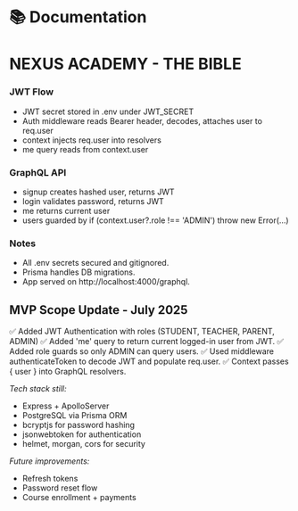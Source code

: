 # 📚 Documentation
# NEXUS ACADEMY - THE BIBLE

### JWT Flow
- JWT secret stored in .env under JWT_SECRET
- Auth middleware reads Bearer <token> header, decodes, attaches user to req.user
- context injects req.user into resolvers
- me query reads from context.user

### GraphQL API
- signup creates hashed user, returns JWT
- login validates password, returns JWT
- me returns current user
- users guarded by if (context.user?.role !== 'ADMIN') throw new Error(...)

### Notes
- All .env secrets secured and gitignored.
- Prisma handles DB migrations.
- App served on http://localhost:4000/graphql.

## MVP Scope Update - July 2025

✅ Added JWT Authentication with roles (STUDENT, TEACHER, PARENT, ADMIN)
✅ Added 'me' query to return current logged-in user from JWT.
✅ Added role guards so only ADMIN can query users.
✅ Used middleware authenticateToken to decode JWT and populate req.user.
✅ Context passes { user } into GraphQL resolvers.

*Tech stack still:*
- Express + ApolloServer
- PostgreSQL via Prisma ORM
- bcryptjs for password hashing
- jsonwebtoken for authentication
- helmet, morgan, cors for security

*Future improvements:*
- Refresh tokens
- Password reset flow
- Course enrollment + payments